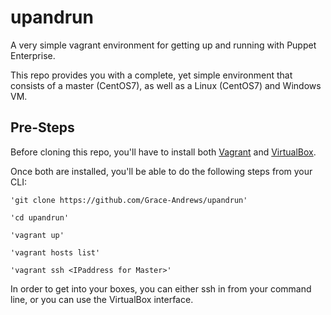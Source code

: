 # upandrun #

A very simple vagrant environment for getting up and running with Puppet Enterprise. 

This repo provides you with a complete, yet simple environment that consists of a master (CentOS7), as well as a Linux (CentOS7) and Windows VM. 

## Pre-Steps ##

Before cloning this repo, you'll have to install both [Vagrant](https://www.vagrantup.com/) and [VirtualBox](https://www.virtualbox.org/wiki/Downloads). 

Once both are installed, you'll be able to do the following steps from your CLI:

```
'git clone https://github.com/Grace-Andrews/upandrun'

'cd upandrun'

'vagrant up'

'vagrant hosts list'

'vagrant ssh <IPaddress for Master>'
```

In order to get into your boxes, you can either ssh in from your command line, or you can use the VirtualBox interface.
